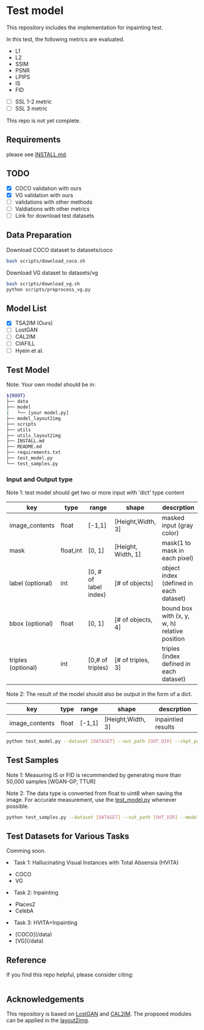 # Test model
This repository includes the implementation for inpainting test.

In this test, the following metrics are evaluated.

*  L1
*  L2
*  SSIM
*  PSNR
*  LPIPS
*  IS
*  FID
- [ ] SSL 1-2 metric
- [ ] SSL 3 metric

This repo is not yet complete.

## Requirements
please see [INSTALL.md](INSTALL.md).

## TODO
- [X] COCO validation with ours
- [X] VG validation with ours
- [ ] validations with other methods
- [ ] Valdiations with other metrics
- [ ] Link for download test datasets

## Data Preparation
Download COCO dataset to datasets/coco
```bash
bash scripts/download_coco.sh
```
Download VG dataset to datasets/vg
```bash
bash scripts/download_vg.sh
python scripts/preprocess_vg.py
```
## Model List
- [X] TSA2IM (Ours)
- [ ] LostGAN
- [ ] CAL2IM
- [ ] CIAFILL
- [ ] Hyein et al.

## Test Model

Note: Your own model should be in: 
```bash
${ROOT}
├── data
├── model
|   └── [your model.py]
├── model_layout2img
├── scripts
├── utils
├── utils_layout2img
├── INSTALL.md
├── README.md
├── requirements.txt
├── test_model.py
└── test_samples.py
```

### Input and Output type
Note 1: test model should get two or more input with 'dict' type content

| key                | type      | range                 | shape              | descrption                                    |
|--------------------|-----------|-----------------------|--------------------|-----------------------------------------------|
| image_contents     | float     | [-1,1]                | [Height,Width, 3]  | masked input (gray color)                     |
| mask               | float,int | [0, 1]                | [Height, Width, 1] | mask(1 to mask in each pixel)                 |
| label (optional)   | int       | [0, # of label index) | [# of objects]     | object index (defined in each dataset)        |
| bbox (optional)    | float     | [0, 1]                | [# of objects, 4]  | bound box with (x, y, w, h) relative position |
| triples (optional) | int       | [0,# of triples)      | [# of triples, 3]  | triples (index defined in each dataset)       |

Note 2: The result of the model should also be output in the form of a dict.

| key                | type      | range                 | shape              | descrption                                    |
|--------------------|-----------|-----------------------|--------------------|-----------------------------------------------|
| image_contents     | float     | [-1,1]                | [Height,Width, 3]  |inpaintied results                     |

```bash
python test_model.py --dataset [DATASET] --out_path [OUT_DIR] --ckpt_path [CKPT_DIR] --model_name [MODEL_NAME]
```

## Test Samples
Note 1: Measuring IS or FID is recommended by generating more than 50,000 samples [WGAN-GP, TTUR]

Note 2: The data type is converted from float to uint8 when saving the image. For accurate measurement, use the [test_model.py](/test_model.py) whenever possible.

```bash
python test_samples.py --dataset [DATASET] --out_path [OUT_DIR] --model_path [MODEL_DIR]
```

## Test Datasets for Various Tasks
Comming soon.
<li>Task 1: Hallucinating Visual Instances with Total Absensia (HVITA)</li>
<ul><li>COCO</li>
<li>VG</li></ul>
<li>Task 2: Inpainting</li>
<ul><li>Places2</li>
<li>CelebA</li>
</ul>
<li>Task 3: HVITA+Inpainting</li>
<ul><li> [COCO](/data) </li>
<li> [VG](/data) </li></ul>

## Reference
If you find this repo helpful, please consider citing:

```

```

## Acknowledgements

This repository is based on [LostGAN](https://github.com/WillSuen/LostGANs) and [CAL2IM](https://github.com/wtliao/layout2img.
). The propsoed modules can be applied in the [layout2img](https://github.com/zhaobozb/layout2im).
